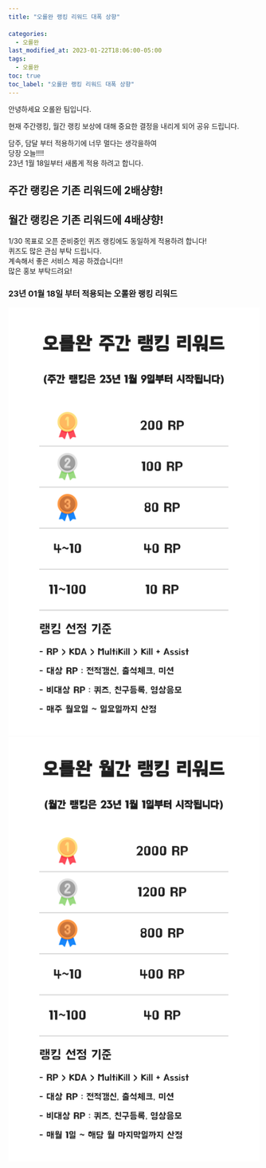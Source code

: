 ```yaml
---
title: "오롤완 랭킹 리워드 대폭 상향"

categories:
  - 오롤완
last_modified_at: 2023-01-22T18:06:00-05:00
tags:
  - 오롤완
toc: true
toc_label: "오롤완 랭킹 리워드 대폭 상향"
---
```


안녕하세요 오롤완 팀입니다. <br>

현재 주간랭킹, 월간 랭킹 보상에 대해 중요한 결정을 내리게 되어 공유 드립니다. <br>

담주, 담달 부터 적용하기에 너무 멀다는 생각을하여 <br>
당장 오늘!!!! <br>
23년 1월 18일부터 새롭게 적용 하려고 합니다. <br>


## 주간 랭킹은 기존 리워드에 2배샹향!
 
## 월간 랭킹은 기존 리워드에 4배샹향!

1/30 목표로 오픈 준비중인 퀴즈 랭킹에도 동일하게 적용하려 합니다! <br>
퀴즈도 많은 관심 부탁 드립니다. <br>
계속해서 좋은 서비스 제공 하겠습니다!! <br>
많은 홍보 부탁드려요!


### 23년 01월 18일 부터 적용되는 오롤완 랭킹 리워드

![Image Alt 텍스트](/assets/img/21_1.png) <br>
![Image Alt 텍스트](/assets/img/21_2.png) 
